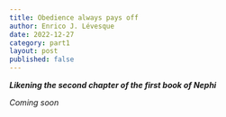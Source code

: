 ```yaml
---
title: Obedience always pays off
author: Enrico J. Lévesque
date: 2022-12-27
category: part1
layout: post
published: false
---
```


***Likening the second chapter of the first book of Nephi***

*Coming soon*
